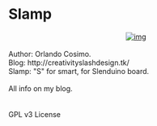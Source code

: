Slamp
=====

<div style="text-align: center;">
<a href="http://xxx.jpg">
<img alt="img" src="http://xxx.jpg">
</a>
</div>
<br>
Author: Orlando Cosimo.<br>
Blog: http://creativityslashdesign.tk/
<br>
Slamp: "S" for smart, for Slenduino board.
<br>
<br>
All info on my blog.
<br>
<br>
<br>
GPL v3 License

